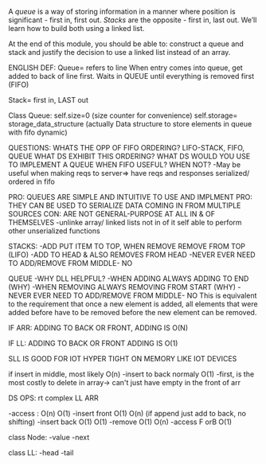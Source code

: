 A _queue_ is a way of storing information in a manner where position is significant - first in, first out. _Stacks_ are the opposite - first in, last out. We’ll learn how to build both using a linked list.

At the end of this module, you should be able to:
construct a queue and stack and justify the decision to use a linked list instead of an array.

ENGLISH DEF:
Queue= refers to line 
When entry comes into queue, get added to back of line first. Waits in QUEUE until everything is removed first (FIFO)

Stack= first in, LAST out


Class Queue: 
self.size=0 (size counter for convenience)
self.storage= storage_data_structure (actually Data structure to store elements in queue with fifo dynamic)

QUESTIONS:
WHATS THE OPP OF FIFO ORDERING? LIFO-STACK, FIFO, QUEUE
WHAT DS EXHIBIT THIS ORDERING?
WHAT DS WOULD YOU USE TO IMPLEMENT A QUEUE
WHEN FIFO USEFUL? WHEN NOT? 
    -May be useful when making reqs to server=> have reqs and responses serialized/ ordered in fifo 



PRO: QUEUES ARE SIMPLE AND INTUITIVE TO USE AND IMPLMENT 
PRO: THEY CAN BE USED TO SERIALIZE DATA COMING IN FROM MULTIPLE SOURCES
CON: ARE NOT GENERAL-PURPOSE AT ALL IN  & OF THEMSELVES 
    -unlinke array/ linked lists not in of it self able to perform other unserialized functions


STACKS:
-ADD PUT ITEM TO TOP, WHEN REMOVE REMOVE FROM TOP (LIFO)
-ADD TO HEAD &  ALSO REMOVES FROM HEAD
-NEVER EVER NEED TO ADD/REMOVE FROM MIDDLE- NO

QUEUE
-WHY DLL HELPFUL? 
    -WHEN ADDING ALWAYS ADDING TO END  (WHY)
    -WHEN REMOVING ALWAYS REMOVING FROM START  (WHY)
    -NEVER EVER NEED TO ADD/REMOVE FROM MIDDLE- NO
This is equivalent to the requirement that once a new element is added, all elements that were added before have to be removed before the new element can be removed.

IF ARR:
    ADDING TO BACK OR FRONT, ADDING IS O(N)

IF LL:
    ADDING TO BACK OR FRONT ADDING IS O(1)

SLL IS GOOD FOR IOT HYPER TIGHT ON MEMORY LIKE IOT DEVICES 

if insert in middle, most likely O(n)
-insert to back normaly O(1)
-first, is the most costly to delete in array-> can't just have empty in the front of arr


DS OPS: 
   rt complex             LL                      ARR

-access    :            O(n)                    O(1)
-insert front           O(1)                    O(n) (if append just add to back, no shifting)
-insert back            O(1)                    O(1)
-remove                 O(1)                    O(n)
-access F orB           O(1)                    

class Node:
    -value
    -next

class LL:
    -head
    -tail